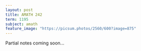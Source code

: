 ```yaml
---
layout: post
title: AMATH 242
term: 1195
subject: amath
feature_image: "https://picsum.photos/2560/600?image=875"
---
```


Partial notes coming soon...
